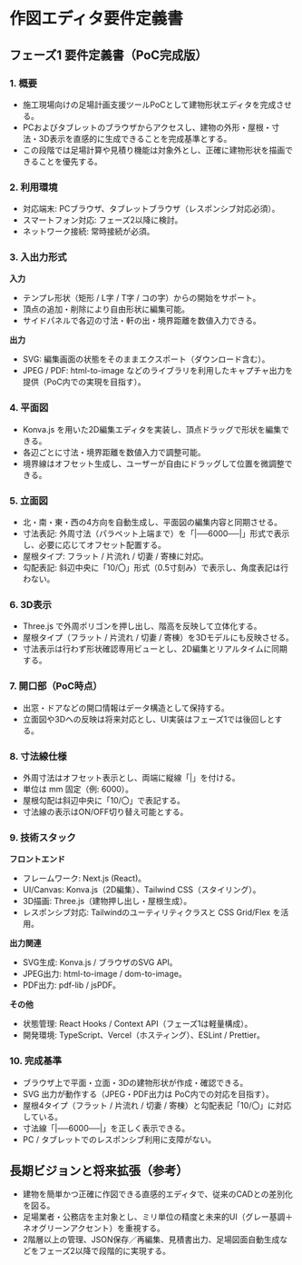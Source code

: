 # 作図エディタ要件定義書

## フェーズ1 要件定義書（PoC完成版）

### 1. 概要
- 施工現場向けの足場計画支援ツールPoCとして建物形状エディタを完成させる。
- PCおよびタブレットのブラウザからアクセスし、建物の外形・屋根・寸法・3D表示を直感的に生成できることを完成基準とする。
- この段階では足場計算や見積り機能は対象外とし、正確に建物形状を描画できることを優先する。

### 2. 利用環境
- 対応端末: PCブラウザ、タブレットブラウザ（レスポンシブ対応必須）。
- スマートフォン対応: フェーズ2以降に検討。
- ネットワーク接続: 常時接続が必須。

### 3. 入出力形式
**入力**
- テンプレ形状（矩形 / L字 / T字 / コの字）からの開始をサポート。
- 頂点の追加・削除により自由形状に編集可能。
- サイドパネルで各辺の寸法・軒の出・境界距離を数値入力できる。

**出力**
- SVG: 編集画面の状態をそのままエクスポート（ダウンロード含む）。
- JPEG / PDF: html-to-image などのライブラリを利用したキャプチャ出力を提供（PoC内での実現を目指す）。

### 4. 平面図
- Konva.js を用いた2D編集エディタを実装し、頂点ドラッグで形状を編集できる。
- 各辺ごとに寸法・境界距離を数値入力で調整可能。
- 境界線はオフセット生成し、ユーザーが自由にドラッグして位置を微調整できる。

### 5. 立面図
- 北・南・東・西の4方向を自動生成し、平面図の編集内容と同期させる。
- 寸法表記: 外周寸法（パラペット上端まで）を「|──6000──|」形式で表示し、必要に応じてオフセット配置する。
- 屋根タイプ: フラット / 片流れ / 切妻 / 寄棟に対応。
- 勾配表記: 斜辺中央に「10/〇」形式（0.5寸刻み）で表示し、角度表記は行わない。

### 6. 3D表示
- Three.js で外周ポリゴンを押し出し、階高を反映して立体化する。
- 屋根タイプ（フラット / 片流れ / 切妻 / 寄棟）を3Dモデルにも反映させる。
- 寸法表示は行わず形状確認専用ビューとし、2D編集とリアルタイムに同期する。

### 7. 開口部（PoC時点）
- 出窓・ドアなどの開口情報はデータ構造として保持する。
- 立面図や3Dへの反映は将来対応とし、UI実装はフェーズ1では後回しとする。

### 8. 寸法線仕様
- 外周寸法はオフセット表示とし、両端に縦線「|」を付ける。
- 単位は mm 固定（例: 6000）。
- 屋根勾配は斜辺中央に「10/〇」で表記する。
- 寸法線の表示はON/OFF切り替え可能とする。

### 9. 技術スタック
**フロントエンド**
- フレームワーク: Next.js (React)。
- UI/Canvas: Konva.js（2D編集）、Tailwind CSS（スタイリング）。
- 3D描画: Three.js（建物押し出し・屋根生成）。
- レスポンシブ対応: Tailwindのユーティリティクラスと CSS Grid/Flex を活用。

**出力関連**
- SVG生成: Konva.js / ブラウザのSVG API。
- JPEG出力: html-to-image / dom-to-image。
- PDF出力: pdf-lib / jsPDF。

**その他**
- 状態管理: React Hooks / Context API（フェーズ1は軽量構成）。
- 開発環境: TypeScript、Vercel（ホスティング）、ESLint / Prettier。

### 10. 完成基準
- ブラウザ上で平面・立面・3Dの建物形状が作成・確認できる。
- SVG 出力が動作する（JPEG・PDF出力は PoC内での対応を目指す）。
- 屋根4タイプ（フラット / 片流れ / 切妻 / 寄棟）と勾配表記「10/〇」に対応している。
- 寸法線「|──6000──|」を正しく表示できる。
- PC / タブレットでのレスポンシブ利用に支障がない。

## 長期ビジョンと将来拡張（参考）
- 建物を簡単かつ正確に作図できる直感的エディタで、従来のCADとの差別化を図る。
- 足場業者・公務店を主対象とし、ミリ単位の精度と未来的UI（グレー基調＋ネオグリーンアクセント）を重視する。
- 2階層以上の管理、JSON保存／再編集、見積書出力、足場図面自動生成などをフェーズ2以降で段階的に実現する。
